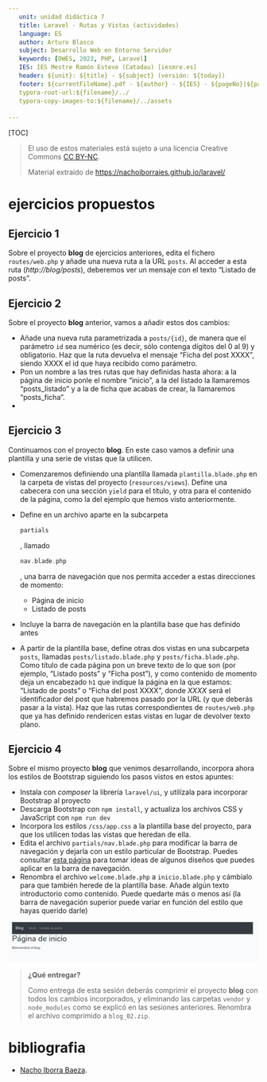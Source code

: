 ```yaml
---
   unit: unidad didáctica 7
   title: Laravel - Rutas y Vistas (actividades)
   language: ES
   author: Arturo Blasco
   subject: Desarrollo Web en Entorno Servidor
   keywords: [DWES, 2023, PHP, Laravel]
   IES: IES Mestre Ramón Esteve (Catadau) [iesmre.es]
   header: ${unit}: ${title} - ${subject} (versión: ${today})
   footer: ${currentFileName}.pdf - ${author} - ${IES} - ${pageNo}|${pageCount}
   typora-root-url:${filename}/../
   typora-copy-images-to:${filename}/../assets

---
```






[TOC]



 

> El uso de estos materiales está sujeto a una licencia Creative Commons [CC BY-NC](https://creativecommons.org/licenses/by-nc/4.0/).
>
> Material extraído de https://nachoiborraies.github.io/laravel/





# ejercicios propuestos



## Ejercicio 1

Sobre el proyecto **blog** de ejercicios anteriores, edita el fichero `routes/web.php` y añade una nueva ruta a la URL `posts`. Al acceder a esta ruta (*http://blog/posts*), deberemos ver un mensaje con el texto “Listado de posts”.



## Ejercicio 2

Sobre el proyecto **blog** anterior, vamos a añadir estos dos cambios:

- Añade una nueva ruta parametrizada a `posts/{id}`, de manera que el parámetro `id` sea numérico (es decir, sólo contenga dígitos del 0 al 9) y obligatorio. Haz que la ruta devuelva el mensaje “Ficha del post XXXX”, siendo XXXX el id que haya recibido como parámetro.
- Pon un nombre a las tres rutas que hay definidas hasta ahora: a la página de inicio ponle el nombre “inicio”, a la del listado la llamaremos “posts_listado” y a la de ficha que acabas de crear, la llamaremos “posts_ficha”.
- 

## Ejercicio 3

Continuamos con el proyecto **blog**. En este caso vamos a definir una plantilla y una serie de vistas que la utilicen.

- Comenzaremos definiendo una plantilla llamada `plantilla.blade.php` en la carpeta de vistas del proyecto (`resources/views`). Define una cabecera con una sección `yield` para el título, y otra para el contenido de la página, como la del ejemplo que hemos visto anteriormente.

- Define en un archivo aparte en la subcarpeta

   ```php
   partials
   ```

   , llamado

   ```php
   nav.blade.php
   ```

   , una barra de navegación que nos permita acceder a estas direcciones de momento:

   - Página de inicio
   - Listado de posts

- Incluye la barra de navegación en la plantilla base que has definido antes

- A partir de la plantilla base, define otras dos vistas en una subcarpeta `posts`, llamadas `posts/listado.blade.php` y `posts/ficha.blade.php`. Como título de cada página pon un breve texto de lo que son (por ejemplo, “Listado posts” y “Ficha post”), y como contenido de momento deja un encabezado `h1` que indique la página en la que estamos: “Listado de posts” o “Ficha del post XXXX”, donde *XXXX* será el identificador del post que habremos pasado por la URL (y que deberás pasar a la vista). Haz que las rutas correspondientes de `routes/web.php` que ya has definido rendericen estas vistas en lugar de devolver texto plano.

   

## Ejercicio 4

Sobre el mismo proyecto **blog** que venimos desarrollando, incorpora ahora los estilos de Bootstrap siguiendo los pasos vistos en estos apuntes:

- Instala con *composer* la librería `laravel/ui`, y utilízala para incorporar Bootstrap al proyecto
- Descarga Bootstrap con `npm install`, y actualiza los archivos CSS y JavaScript con `npm run dev`
- Incorpora los estilos `/css/app.css` a la plantilla base del proyecto, para que los utilicen todas las vistas que heredan de ella.
- Edita el archivo `partials/nav.blade.php` para modificar la barra de navegación y dejarla con un estilo particular de Bootstrap. Puedes consultar [esta página](https://getbootstrap.com/docs/4.5/components/navbar/) para tomar ideas de algunos diseños que puedes aplicar en la barra de navegación.
- Renombra el archivo `welcome.blade.php` a `inicio.blade.php` y cámbialo para que también herede de la plantilla base. Añade algún texto introductorio como contenido. Puede quedarte más o menos así (la barra de navegación superior puede variar en función del estilo que hayas querido darle)

<img src="./assets/02_blog_inicio.png" alt="img" style="zoom:60%;" />

> **¿Qué entregar?**
>
> Como entrega de esta sesión deberás comprimir el proyecto **blog** con todos los cambios incorporados, y eliminando las carpetas `vendor` y `node_modules` como se explicó en las sesiones anteriores. Renombra el archivo comprimido a `blog_02.zip`.



# bibliografia

- [Nacho Iborra Baeza](https://nachoiborraies.github.io/laravel/).

